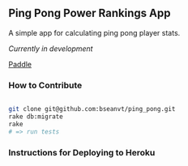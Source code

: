 ## Ping Pong Power Rankings App

A simple app for calculating ping pong player stats.

_Currently in development_

[Paddle](https://github.com/bseanvt/ping_pong/raw/master/public/images/Table-Tennis.png)

### How to Contribute

```bash

git clone git@github.com:bseanvt/ping_pong.git
rake db:migrate
rake 
# => run tests

```

### Instructions for Deploying to Heroku

